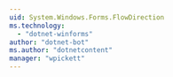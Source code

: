 ```yaml
---
uid: System.Windows.Forms.FlowDirection
ms.technology: 
  - "dotnet-winforms"
author: "dotnet-bot"
ms.author: "dotnetcontent"
manager: "wpickett"
---
```

